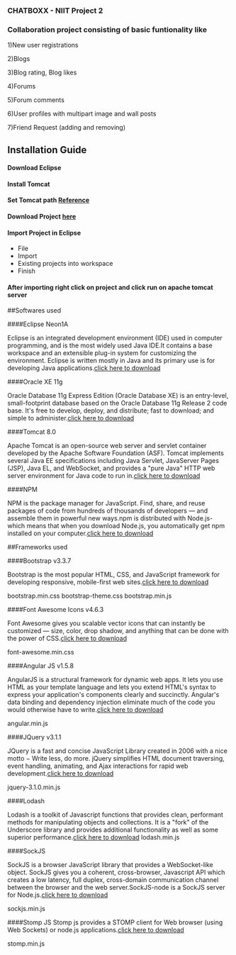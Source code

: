 ### CHATBOXX - NIIT Project 2

### Collaboration project consisting of basic funtionality like

1)New user registrations

2)Blogs

3)Blog rating, Blog likes

4)Forums

5)Forum comments

6)User profiles with multipart image and wall posts

7)Friend Request (adding and removing)

## Installation Guide

####  Download Eclipse
####  Install Tomcat
#### Set Tomcat path [Reference](http://www.eclipse.org/downloads/download.php?file=/technology/epp/downloads/release/mars/2/eclipse-jee-mars-2-win32-x86_64.zip&mirror_id=105)
#### Download Project [here](https://github.com/anusha1130/ChatBoxx/archive/master.zip)
#### Import Project in Eclipse
-  File
- Import
- Existing projects into workspace
- Finish

#### After importing right click on project and click run on apache tomcat server
##Softwares used

####Eclipse Neon1A

Eclipse is an integrated development environment (IDE) used in computer programming, and is the most widely used Java IDE.It contains a base workspace and an extensible plug-in system for customizing the environment. Eclipse is written mostly in Java and its primary use is for developing Java applications.[click here to download](http://www.eclipse.org/downloads/download.php?file=/technology/epp/downloads/release/neon/1a/eclipse-jee-neon-1a-win32-x86_64.zip&mirror_id=1109)

####Oracle XE 11g

Oracle Database 11g Express Edition (Oracle Database XE) is an entry-level, small-footprint database based on the Oracle Database 11g Release 2 code base. It's free to develop, deploy, and distribute; fast to download; and simple to administer.[click here to download](http://download.oracle.com/otn/nt/oracle11g/xe/OracleXE112_Win64.zip)

####Tomcat 8.0

Apache Tomcat is an open-source web server and servlet container developed by the Apache Software Foundation (ASF). Tomcat implements several Java EE specifications including Java Servlet, JavaServer Pages (JSP), Java EL, and WebSocket, and provides a "pure Java" HTTP web server environment for Java code to run in.[click here to download](http://doraprojects.net/blog/?p=1109)

####NPM

NPM is the package manager for JavaScript. Find, share, and reuse packages of code from hundreds of thousands of developers — and assemble them in powerful new ways.npm is distributed with Node.js- which means that when you download Node.js, you automatically get npm installed on your computer.[click here to download](https://nodejs.org/dist/v6.9.1/node-v6.9.1-x64.msi)

##Frameworks used

####Bootstrap v3.3.7

Bootstrap is the most popular HTML, CSS, and JavaScript framework for developing responsive, mobile-first web sites.[click here to download](https://github.com/twbs/bootstrap/releases/download/v3.3.7/bootstrap-3.3.7-dist.zip)

bootstrap.min.css
bootstrap-theme.css
bootstrap.min.js

####Font Awesome Icons v4.6.3

Font Awesome gives you scalable vector icons that can instantly be customized — size, color, drop shadow, and anything that can be done with the power of CSS.[click here to download](http://fontawesome.io/assets/font-awesome-4.6.3.zip)

font-awesome.min.css

####Angular JS v1.5.8

AngularJS is a structural framework for dynamic web apps. It lets you use HTML as your template language and lets you extend HTML's syntax to express your application's components clearly and succinctly. Angular's data binding and dependency injection eliminate much of the code you would otherwise have to write.[click here to download](https://ajax.googleapis.com/ajax/libs/angularjs/1.5.8/angular.min.js)

angular.min.js

####JQuery v3.1.1

JQuery is a fast and concise JavaScript Library created in 2006 with a nice motto − Write less, do more. jQuery simplifies HTML document traversing, event handling, animating, and Ajax interactions for rapid web development.[click here to download](https://code.jquery.com/jquery-3.1.1.min.js)

jquery-3.1.0.min.js

####Lodash

Lodash is a toolkit of Javascript functions that provides clean, performant methods for manipulating objects and collections. It is a "fork" of the Underscore library and provides additional functionality as well as some superior performance.[click here to download](https://raw.githubusercontent.com/lodash/lodash/4.16.4/dist/lodash.js)
lodash.min.js

####SockJS

SockJS is a browser JavaScript library that provides a WebSocket-like object. SockJS gives you a coherent, cross-browser, Javascript API which creates a low latency, full duplex, cross-domain communication channel between the browser and the web server.SockJS-node is a SockJS server for Node.js.[click here to download](http://cdn.sockjs.org/sockjs-0.3.4.min.js)

sockjs.min.js

####Stomp
JS Stomp js provides a STOMP client for Web browser (using Web Sockets) or node.js applications.[click here to download](https://raw.githubusercontent.com/jmesnil/stomp-websocket/master/lib/stomp.min.js)

stomp.min.js

